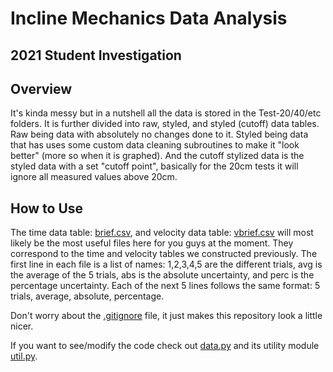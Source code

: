 # Incline Mechanics Data Analysis
## 2021 Student Investigation

## Overview
It's kinda messy but in a nutshell all the data is stored in the Test-20/40/etc folders.
It is further divided into raw, styled, and styled (cutoff) data tables. Raw being data
with absolutely no changes done to it. Styled being data that has uses some custom data
cleaning subroutines to make it "look better" (more so when it is graphed). And the cutoff
stylized data is the styled data with a set "cutoff point", basically for the 20cm tests
it will ignore all measured values above 20cm.

## How to Use
The time data table: [brief.csv](brief.csv), and velocity data table:
[vbrief.csv](vbrief.csv) will most likely be the most useful files here for you
guys at the moment. They correspond to the time and velocity tables we constructed
previously. The first line in each file is a list of names: 1,2,3,4,5 are the
different trials, avg is the average of the 5 trials, abs is the absolute uncertainty,
and perc is the percentage uncertainty. Each of the next 5 lines follows the same
format: 5 trials, average, absolute, percentage.

Don't worry about the [.gitignore](.gitignore) file, it just makes this repository
look a little nicer.

If you want to see/modify the code check out [data.py](data.py) and its utility
module [util.py](util.py).
